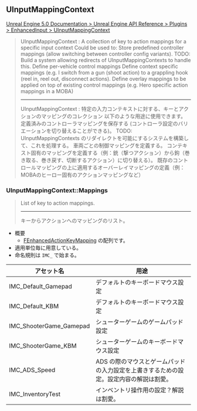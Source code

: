 ## UInputMappingContext

[Unreal Engine 5.0 Documentation > Unreal Engine API Reference > Plugins > EnhancedInput > UInputMappingContext](https://docs.unrealengine.com/5.0/en-US/API/Plugins/EnhancedInput/UInputMappingContext/)

> UInputMappingContext : A collection of key to action mappings for a specific input context
> Could be used to:
>	Store predefined controller mappings (allow switching between controller config variants). TODO: Build a system allowing redirects of UInputMappingContexts to handle this.
>	Define per-vehicle control mappings
>	Define context specific mappings (e.g. I switch from a gun (shoot action) to a grappling hook (reel in, reel out, disconnect actions).
>	Define overlay mappings to be applied on top of existing control mappings (e.g. Hero specific action mappings in a MOBA)
> 
> ----
> UInputMappingContext : 特定の入力コンテキストに対する、キーとアクションのマッピングのコレクション
> 以下のような用途に使用できます。
> 	定義済みのコントローラマッピングを保存する (コントローラ設定のバリエーションを切り替えることができる)。 TODO: UInputMappingContexts のリダイレクトを可能にするシステムを構築して、これを処理する。
> 	車両ごとの制御マッピングを定義する。
> 	コンテキスト固有のマッピングを定義する（例：銃（撃つアクション）から鉤（巻き取る、巻き戻す、切断するアクション）に切り替える）。
> 	既存のコントロールマッピングの上に適用するオーバーレイマッピングの定義（例：MOBAのヒーロー固有のアクションマッピングなど）

### UInputMappingContext::Mappings

> List of key to action mappings.
> 
> ----
> キーからアクションへのマッピングのリスト。

* 概要
	* [FEnhancedActionKeyMapping] の配列です。
* 適用単位毎に用意している。
* 命名規則は ```IMC_``` で始まる。

| アセット名              | 用途                                                                                   |
|-------------------------|----------------------------------------------------------------------------------------|
| IMC_Default_Gamepad     | デフォルトのキーボードマウス設定                                                       |
| IMC_Default_KBM         | デフォルトのキーボードマウス設定                                                       |
| IMC_ShooterGame_Gamepad | シューターゲームのゲームパッド設定                                                     |
| IMC_ShooterGame_KBM     | シューターゲームのキーボードマウス設定                                                 |
| IMC_ADS_Speed           | ADS の際のマウスとゲームパッドの入力設定を上書きするための設定。設定内容の解説は割愛。 |
| IMC_InventoryTest       | インベントリ操作用の設定？解説は割愛。                                                 |





<!--- ページ内のリンク --->

<!--- 自前の画像へのリンク --->

<!--- generated --->
[FEnhancedActionKeyMapping]: ../../UE/Input/FEnhancedActionKeyMapping.md#fenhancedactionkeymapping
